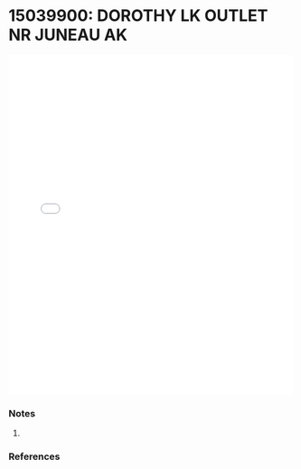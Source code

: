 # 15039900: DOROTHY LK OUTLET NR JUNEAU AK

<iframe src="/distribution_estimation/_static/stations/15039900_fdc.html" width="100%" height="600" frameborder="0"></iframe>

### Notes
1. 

### References

